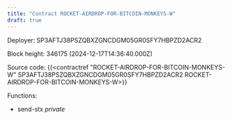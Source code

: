 ```yaml
---
title: "Contract ROCKET-AIRDROP-FOR-BITCOIN-MONKEYS-W"
draft: true
---
```

Deployer: SP3AFTJ38PSZQBXZGNCDGM05GR0SFY7HBPZD2ACR2


 



Block height: 346175 (2024-12-17T14:36:40.000Z)

Source code: {{<contractref "ROCKET-AIRDROP-FOR-BITCOIN-MONKEYS-W" SP3AFTJ38PSZQBXZGNCDGM05GR0SFY7HBPZD2ACR2 ROCKET-AIRDROP-FOR-BITCOIN-MONKEYS-W>}}

Functions:

* send-stx _private_
